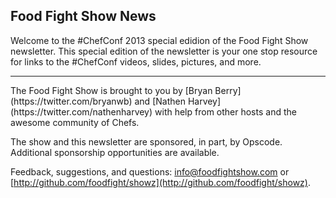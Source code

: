Food Fight Show News
-------------------
Welcome to the \#ChefConf 2013 special edidion of the Food Fight Show newsletter.  This special edition of the newsletter is your one stop resource for links to the \#ChefConf videos, slides, pictures, and more.



<hr />
The Food Fight Show is brought to you by [Bryan Berry](https://twitter.com/bryanwb) and [Nathen Harvey](https://twitter.com/nathenharvey) with help from other hosts and the awesome community of Chefs.

The show and this newsletter are sponsored, in part, by Opscode.  Additional sponsorship opportunities are available.

Feedback, suggestions, and questions:  [info@foodfightshow.com](mailto:info@foodfightshow.com) or  [http://github.com/foodfight/showz](http://github.com/foodfight/showz).
